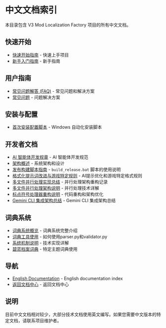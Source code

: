 # 中文文档索引

本目录包含 V3 Mod Localization Factory 项目的所有中文文档。

## 快速开始
- [快速开始指南](user-guides/quick-start-zh.md) - 快速上手项目
- [新手入门指南](user-guides/beginner-guide-zh.md) - 新手指南

## 用户指南
- [常见问题解答 (FAQ)](user-guides/faq.md) - 常见问题和解决方案
- [常见问题](user-guides/troubleshooting.md) - 问题解决方案

## 安装与配置
- [首次安装配置脚本](setup/首次安装配置.bat) - Windows 自动化安装脚本

## 开发者文档
- [AI 智能体开发规章](../agent.md) - AI 智能体开发规范
- [架构概述](developer/architecture.md) - 系统架构和设计
- [发布构建脚本指南](developer/build-release-script-guide.md) - `build_release.bat` 脚本的使用说明
- [格式化提示词改进与游戏特定规则](developer/format_prompt_improvements.md) - AI提示优化和游戏特定格式规则
- [多文件并行处理实现总结](developer/parallel-processing-implementation.md) - 并行处理架构重构记录
- [多文件并行处理架构说明](developer/parallel-processing.md) - 并行处理技术详解
- [标点符号处理器重构说明](developer/punctuation_handler_refactor.md) - 代码重构和架构优化
- [Gemini CLI 集成架构总结](developer/gemini_cli_integration_summary.md) - Gemini CLI 集成架构总结

## 词典系统
- [词典系统概览](glossary/overview.md) - 词典系统完整介绍
- [词典工具使用](glossary/tools-guide.md) - 如何使用parser.py和validator.py
- [系统机制说明](glossary/system-mechanism.md) - 技术实现详解
- [碧蓝档案词典](glossary/blue-archive-guide.md) - 特定主题词典使用

## 导航
- [English Documentation](../en/index.md) - English documentation index
- [返回文档中心](../../documentation-center.md) - 返回文档中心

## 说明
目前中文文档相对较少，大部分技术文档使用英文编写。如果您需要中文版本的特定文档，请联系项目维护者。